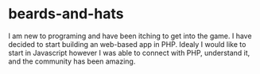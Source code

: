 # beards-and-hats

I am new to programing and have been itching to get into the game.
I have decided to start building an web-based app in PHP.  Idealy 
I would like to start in Javascript however I was able to connect
with PHP, understand it, and the community has been amazing.
